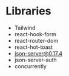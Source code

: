 # Libraries

- Tailwind
- react-hook-form
- react-router-dom
- react-hot-toast
- json-server@0.17.4
- json-server-auth
- concurrently
